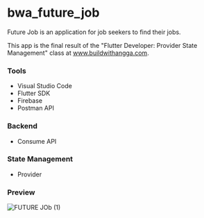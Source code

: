 # bwa_future_job

Future Job is an application for job seekers to find their jobs.

This app is the final result of the "Flutter Developer: Provider State Management" class at www.buildwithangga.com.

<h3>Tools</h3>

<ul>
<li>Visual Studio Code</li>
<li>Flutter SDK</li>
<li>Firebase</li>
<li>Postman API</li>
</ul>

<h3>Backend</h3>

<ul><li>Consume API</li></ul>

<h3>State Management</h3>

<ul><li>Provider</li></ul>

<h3>Preview</h3>

![FUTURE JOb (1)](https://user-images.githubusercontent.com/79519141/134326744-0ad77090-e6e6-40c0-8847-da4669a8eed7.png)

